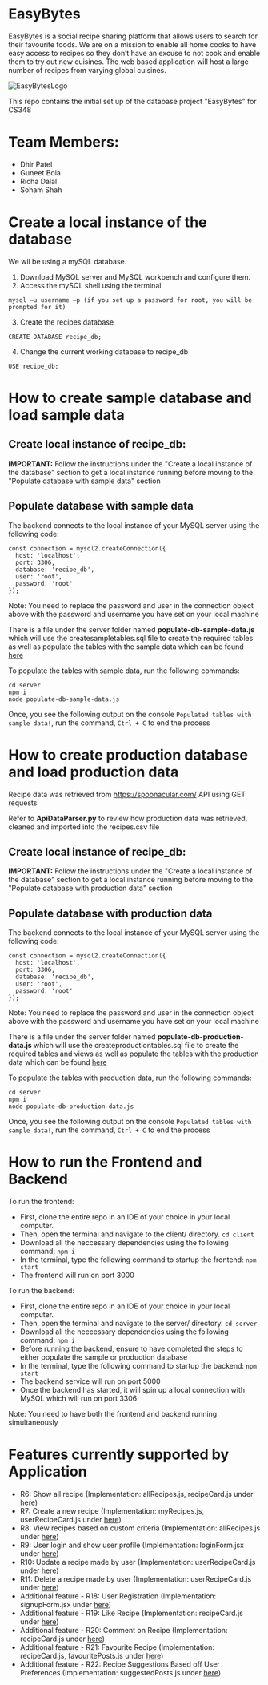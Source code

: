 # EasyBytes

EasyBytes is a social recipe sharing platform that allows users to search for their favourite foods. We are on a mission to enable all home cooks to have easy access to recipes so they don’t have an excuse to not cook and enable them to try out new cuisines. The web based application will host a large number of recipes from varying global cuisines.

![EasyBytesLogo](https://user-images.githubusercontent.com/65190493/214759224-2ca6f9b6-a8b6-4b7c-9a8f-bf91a9ab50f5.png)

This repo contains the initial set up of the database project "EasyBytes" for CS348

# Team Members:
- Dhir Patel
- Guneet Bola
- Richa Dalal
- Soham Shah

# Create a local instance of the database

We wil be using a mySQL database.

1) Download MySQL server and MySQL workbench and configure them.
2) Access the mySQL shell using the terminal

```mysql –u username –p (if you set up a password for root, you will be prompted for it)```

3) Create the recipes database

```CREATE DATABASE recipe_db;```

4) Change the current working database to recipe_db

```USE recipe_db;```

# How to create sample database and load sample data

## Create local instance of recipe_db:

**IMPORTANT:** Follow the instructions under the "Create a local instance of the database" section to get a local instance running before moving to the "Populate database with sample data" section

## Populate database with sample data

The backend connects to the local instance of your MySQL server using the following code:

```
const connection = mysql2.createConnection({
  host: 'localhost',
  port: 3306,
  database: 'recipe_db',
  user: 'root',
  password: 'root'
});
```
Note: You need to replace the password and user in the connection object above with the password and username you have set on your local machine

There is a file under the server folder named **populate-db-sample-data.js** which will use the createsampletables.sql file to create the required tables as well as populate the tables with the sample data which can be found [here](./db/sample-data)

To populate the tables with sample data, run the following commands:

```
cd server
npm i
node populate-db-sample-data.js
```

Once, you see the following output on the console ```Populated tables with sample data!```,  run the command, ```Ctrl + C``` to end the process

# How to create production database and load production data

Recipe data was retrieved from https://spoonacular.com/ API using GET requests

Refer to **ApiDataParser.py** to review how production data was retrieved, cleaned and imported into the recipes.csv file

## Create local instance of recipe_db:

**IMPORTANT:** Follow the instructions under the "Create a local instance of the database" section to get a local instance running before moving to the "Populate database with production data" section

## Populate database with production data

The backend connects to the local instance of your MySQL server using the following code:

```
const connection = mysql2.createConnection({
  host: 'localhost',
  port: 3306,
  database: 'recipe_db',
  user: 'root',
  password: 'root'
});
```
Note: You need to replace the password and user in the connection object above with the password and username you have set on your local machine

There is a file under the server folder named **populate-db-production-data.js** which will use the createproductiontables.sql file to create the required tables and views as well as populate the tables with the production data which can be found [here](./db/production-data)

To populate the tables with production data, run the following commands:

```
cd server
npm i
node populate-db-production-data.js
```

Once, you see the following output on the console ```Populated tables with sample data!```,  run the command, ```Ctrl + C``` to end the process

# How to run the Frontend and Backend

To run the frontend:
- First, clone the entire repo in an IDE of your choice in your local computer.
- Then, open the terminal and navigate to the client/ directory. ```cd client```
- Download all the neccessary dependencies using the following command: ```npm i```
- In the terminal, type the following command to startup the frontend: ```npm start```
- The frontend will run on port 3000

To run the backend:
- First, clone the entire repo in an IDE of your choice in your local computer.
- Then, open the terminal and navigate to the server/ directory. ```cd server```
- Download all the neccessary dependencies using the following command: ```npm i```
- Before running the backend, ensure to have completed the steps to either populate the sample or production database
- In the terminal, type the following command to startup the backend: ```npm start```
- The backend service will run on port 5000
- Once the backend has started, it will spin up a local connection with MySQL which will run on port 3306

Note: You need to have both the frontend and backend running simultaneously

# Features currently supported by Application
- R6: Show all recipe (Implementation: allRecipes.js, recipeCard.js under [here](./client/src/components/))
- R7: Create a new recipe (Implementation: myRecipes.js, userRecipeCard.js under [here](./client/src/components/))
- R8: View recipes based on custom criteria (Implementation: allRecipes.js under [here](./client/src/components/))
- R9: User login and show user profile (Implementation: loginForm.jsx under [here](./client/src/components/accountBox/))
- R10: Update a recipe made by user (Implementation: userRecipeCard.js under [here](./client/src/components/))
- R11: Delete a recipe made by user (Implementation: userRecipeCard.js under [here](./client/src/components/))
- Additional feature - R18: User Registration (Implementation: signupForm.jsx under [here](./client/src/components/accountBox/))
- Additional feature - R19: Like Recipe (Implementation: recipeCard.js under [here](./client/src/components/)) 
- Additional feature - R20: Comment on Recipe (Implementation: recipeCard.js under [here](./client/src/components/))
- Additional feature - R21: Favourite Recipe (Implementation: recipeCard.js, favouritePosts.js under [here](./client/src/components/))
- Additional feature - R22: Recipe Suggestions Based off User Preferences (Implementation: suggestedPosts.js under [here](./client/src/components/))

